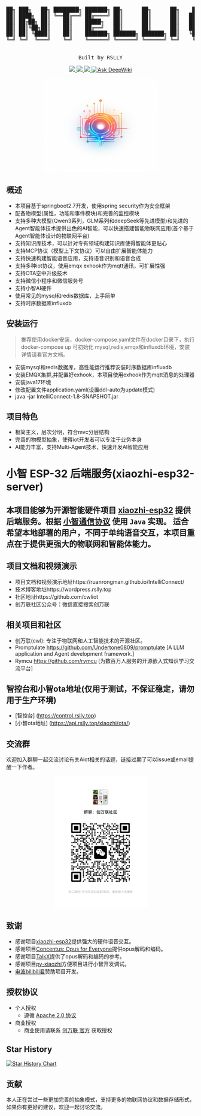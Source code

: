 <pre align="center">

██╗ ███╗   ██╗ ████████╗ ███████╗ ██╗      ██╗      ██╗    ██████╗  ██████╗  ███╗   ██╗ ███╗   ██╗ ███████╗  ██████╗ ████████╗
██║ ████╗  ██║ ╚══██╔══╝ ██╔════╝ ██║      ██║      ██║   ██╔════╝ ██╔═══██╗ ████╗  ██║ ████╗  ██║ ██╔════╝ ██╔════╝ ╚══██╔══╝
██║ ██╔██╗ ██║    ██║    █████╗   ██║      ██║      ██║   ██║      ██║   ██║ ██╔██╗ ██║ ██╔██╗ ██║ █████╗   ██║         ██║   
██║ ██║╚██╗██║    ██║    ██╔══╝   ██║      ██║      ██║   ██║      ██║   ██║ ██║╚██╗██║ ██║╚██╗██║ ██╔══╝   ██║         ██║   
██║ ██║ ╚████║    ██║    ███████╗ ███████╗ ███████╗ ██║   ╚██████╗ ╚██████╔╝ ██║ ╚████║ ██║ ╚████║ ███████╗ ╚██████╗    ██║   
╚═╝ ╚═╝  ╚═══╝    ╚═╝    ╚══════╝ ╚══════╝ ╚══════╝ ╚═╝    ╚═════╝  ╚═════╝  ╚═╝  ╚═══╝ ╚═╝  ╚═══╝ ╚══════╝  ╚═════╝    ╚═╝   


Built by RSLLY
</pre>

<p align="center">
    <a target="_blank" href="">
        <img src="https://img.shields.io/badge/license-apache2.0-yellow?style=flat-square"/>
    </a>
    <a target="_blank" href=''>
        <img src="https://img.shields.io/badge/release-v0.1-blue?style=flat-square"/>
    </a>
    <a target="_blank" href="https://wordpress.rslly.top">
        <img src="https://img.shields.io/badge/cwl-project1.8-green?style=flat-square&link=https://wordpress.rslly.top"/>
    </a>
    <a href="https://deepwiki.com/ruanrongman/IntelliConnect"><img src="https://deepwiki.com/badge.svg" alt="Ask DeepWiki"></a>
</p>

<p align="center">
  <img src="./docs/images/logo2.png" width="300px" height="250px"/>
</p>

## 概述
* 本项目基于springboot2.7开发，使用spring security作为安全框架
* 配备物模型(属性，功能和事件模块)和完善的监控模块
* 支持多种大模型(Qwen3系列，GLM系列和deepSeek等先进模型)和先进的Agent智能体技术提供出色的AI智能，可以快速搭建智能物联网应用(首个基于Agent智能体设计的物联网平台)
* 支持知识库技术，可以针对专有领域构建知识库使得智能体更贴心
* 支持MCP协议（模型上下文协议）可以自由扩展智能体能力
* 支持快速构建智能语音应用，支持语音识别和语音合成
* 支持多种iot协议，使用emqx exhook作为mqtt通讯，可扩展性强
* 支持OTA空中升级技术
* 支持微信小程序和微信服务号
* 支持小智AI硬件
* 使用常见的mysql和redis数据库，上手简单
* 支持时序数据库influxdb

## 安装运行
> 推荐使用docker安装，docker-compose.yaml文件在docker目录下，执行 docker-compose up 可初始化
mysql,redis,emqx和influxdb环境，安装详情请看官方文档。
* 安装mysql和redis数据库，高性能运行推荐安装时序数据库influxdb
* 安装EMQX集群,并配置好exhook，本项目使用exhook作为mqtt消息的处理器
* 安装java17环境
* 修改配置文件application.yaml(设置ddl-auto为update模式)
* java -jar IntelliConnect-1.8-SNAPSHOT.jar

## 项目特色
* 极简主义，层次分明，符合mvc分层结构
* 完善的物模型抽象，使得iot开发者可以专注于业务本身
* AI能力丰富，支持Multi-Agent技术，快速开发AI智能应用

# 小智 ESP-32 后端服务(xiaozhi-esp32-server)
本项目能够为开源智能硬件项目 [xiaozhi-esp32](https://github.com/78/xiaozhi-esp32)
提供后端服务。根据 [小智通信协议](https://ccnphfhqs21z.feishu.cn/wiki/M0XiwldO9iJwHikpXD5cEx71nKh) 使用 `Java` 实现。
适合希望本地部署的用户，不同于单纯语音交互，本项目重点在于提供更强大的物联网和智能体能力。
---

## 项目文档和视频演示
* 项目文档和视频演示地址https://ruanrongman.github.io/IntelliConnect/
* 技术博客地址https://wordpress.rslly.top
* 社区地址https://github.com/cwliot
* 创万联社区公众号：微信直接搜索创万联

## 相关项目和社区
* 创万联(cwl): 专注于物联网和人工智能技术的开源社区。
* Promptulate https://github.com/Undertone0809/promptulate [A LLM application and Agent development framework.]
* Rymcu https://github.com/rymcu [为数百万人服务的开源嵌入式知识学习交流平台]

## 智控台和小智ota地址(仅用于测试，不保证稳定，请勿用于生产环境)
* [智控台] (https://control.rslly.top)
* [小智ota地址] (https://api.rslly.top/xiaozhi/ota/)

## 交流群

欢迎加入群聊一起交流讨论有关Aiot相关的话题，链接过期了可以issue或email提醒一下作者。

<div style="width: 250px;margin: 0 auto;">
    <img src="./docs/images/67768df611b68d04febeff69caf8530f.jpg" width="250px"/>
</div>

## 致谢
* 感谢项目[xiaozhi-esp32](https://github.com/78/xiaozhi-esp32)提供强大的硬件语音交互。
* 感谢项目[Concentus: Opus for Everyone](https://github.com/lostromb/concentus)提供opus解码和编码。
* 感谢项目[TalkX](https://github.com/big-mouth-cn/talkx)提供了opus解码和编码的参考。
* 感谢项目[py-xiaozhi](https://github.com/huangjunsen0406/py-xiaozhi)方便项目进行小智开发调试。
* [电波bilibili君](https://space.bilibili.com/119751)赞助项目开发。

## 授权协议
- 个人授权
    - 遵循 [Apache 2.0 协议](https://www.apache.org/licenses/LICENSE-2.0)
- 商业授权
    - 商业使用请联系 [创万联 官方](https://wordpress.rslly.top) 获取授权

## Star History

[![Star History Chart](https://api.star-history.com/svg?repos=ruanrongman/IntelliConnect&type=Date)](https://www.star-history.com/#ruanrongman/IntelliConnect&Date)
## 贡献

本人正在尝试一些更加完善的抽象模式，支持更多的物联网协议和数据存储形式，如果你有更好的建议，欢迎一起讨论交流。

